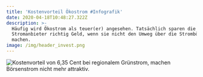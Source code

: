 ```yaml
---
title: 'Kostenvorteil Ökostrom #Infografik'
date: 2020-04-18T10:48:27.322Z
description: >-
  Häufig wird Ökostrom als teuer(er) angesehen. Tatsächlich sparen die
  Stromanbieter richtig Geld, wenn sie nicht den Umweg über die Strombörse
  machen.
image: /img/header_invest.png
---
```

![Kostenvorteil von 6,35 Cent bei regionalem Grünstrom, machen Börsenstrom nicht mehr attraktiv. ](/img/kostenvorteiloekostrom.png "Echter regionaler Grünstrom ist auch ohne staatliche Förderung die günstigste Stromversorgung")

